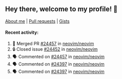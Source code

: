 ## Hey there, welcome to my profile! 👋

[About me](https://seandewar.github.io/)
 | [Pull requests](https://github.com/search?p=1&q=author%3Aseandewar+is%3Apr)
 | [Gists](https://gist.github.com/seandewar)

#### Recent activity:

<!--START_SECTION:activity-->
1. 🎉 Merged PR [#24457](https://github.com/neovim/neovim/pull/24457) in [neovim/neovim](https://github.com/neovim/neovim)
2. 🔒 Closed issue [#24452](https://github.com/neovim/neovim/issues/24452) in [neovim/neovim](https://github.com/neovim/neovim)
3. 🗣 Commented on [#24457](https://github.com/neovim/neovim/pull/24457#issuecomment-1652446105) in [neovim/neovim](https://github.com/neovim/neovim)
4. 🗣 Commented on [#24397](https://github.com/neovim/neovim/issues/24397#issuecomment-1650700549) in [neovim/neovim](https://github.com/neovim/neovim)
5. 🗣 Commented on [#24397](https://github.com/neovim/neovim/issues/24397#issuecomment-1650234400) in [neovim/neovim](https://github.com/neovim/neovim)
<!--END_SECTION:activity-->
